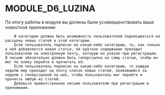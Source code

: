 # MODULE_D6_LUZINA



По итогу работы в модуле вы должны были усовершенствовать ваше новостное приложение:

        В категории должна быть возможность пользователей подписываться на рассылку новых статей в этой категории.
        Если пользователь подписан на какую-либо категорию, то, как только в неё добавляется новая статья, её краткое содержание приходит пользователю на электронную почту, которую он указал при регистрации. В письме обязательно должна быть гиперссылка на саму статью, чтобы он мог по клику перейти и прочитать её.
        Если пользователь подписан на какую-либо категорию, то каждую неделю ему приходит на почту список новых статей, появившийся за неделю с гиперссылкой на них, чтобы пользователь мог перейти и прочесть любую из статей.
        Добавьте приветственное письмо пользователю при регистрации в приложении.
